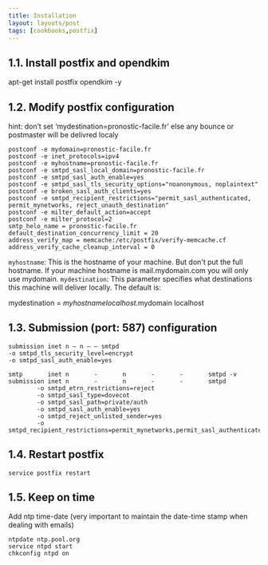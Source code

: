 ```yaml
---
title: Installation
layout: layouts/post
tags: [cookbooks,postfix]
---
```

## 1.1. Install postfix and opendkim

  apt-get install postfix opendkim -y

## 1.2. Modify postfix configuration

hint: don’t set ‘mydestination=pronostic-facile.fr’ else any bounce or postmaster will be delivred localy

    postconf -e mydomain=pronostic-facile.fr
    postconf -e inet_protocols=ipv4
    postconf -e myhostname=pronostic-facile.fr
    postconf -e smtpd_sasl_local_domain=pronostic-facile.fr
    postconf -e smtpd_sasl_auth_enable=yes
    postconf -e smtpd_sasl_tls_security_options="noanonymous, noplaintext"
    postconf -e broken_sasl_auth_clients=yes
    postconf -e smtpd_recipient_restrictions="permit_sasl_authenticated, permit_mynetworks, reject_unauth_destination"
    postconf -e milter_default_action=accept
    postconf -e milter_protocol=2
    smtp_helo_name = pronostic-facile.fr
    default_destination_concurrency_limit = 20
    address_verify_map = memcache:/etc/postfix/verify-memcache.cf
    address_verify_cache_cleanup_interval = 0

`myhostname`: This is the hostname of your machine. But don't put the full hostname. If your machine hostname is mail.mydomain.com you will only use mydomain.
`mydestination`: This parameter specifies what destinations this machine will deliver locally. The default is:

  mydestination = $myhostname localhost.$mydomain localhost


## 1.3. Submission (port: 587) configuration

    submission inet n – n – – smtpd
    -o smtpd_tls_security_level=encrypt
    -o smtpd_sasl_auth_enable=yes

    smtp       inet n       -       n       -       -       smtpd -v
    submission inet n       -       n       -       -       smtpd
            -o smtpd_etrn_restrictions=reject
            -o smtpd_sasl_type=dovecot
            -o smtpd_sasl_path=private/auth
            -o smtpd_sasl_auth_enable=yes
            -o smtpd_reject_unlisted_sender=yes
            -o smtpd_recipient_restrictions=permit_mynetworks,permit_sasl_authenticated,reject

## 1.4. Restart postfix

    service postfix restart

## 1.5. Keep on time

Add ntp time-date (very important to maintain the date-time stamp when dealing with emails)

    ntpdate ntp.pool.org
    service ntpd start
    chkconfig ntpd on
